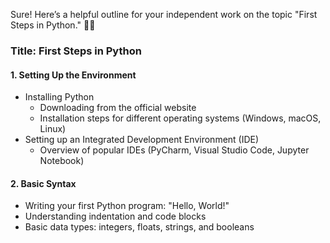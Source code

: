 Sure! Here’s a helpful outline for your independent work on the topic "First Steps in Python." 🐍✨

### Title: First Steps in Python

#### 1. Setting Up the Environment
   - Installing Python
     - Downloading from the official website
     - Installation steps for different operating systems (Windows, macOS, Linux)
   - Setting up an Integrated Development Environment (IDE)
     - Overview of popular IDEs (PyCharm, Visual Studio Code, Jupyter Notebook)

#### 2. Basic Syntax
   - Writing your first Python program: "Hello, World!"
   - Understanding indentation and code blocks
   - Basic data types: integers, floats, strings, and booleans